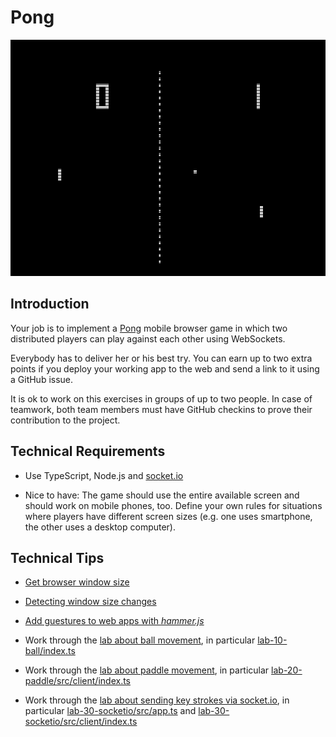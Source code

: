 # Pong

![Pong](Pong.png)

## Introduction

Your job is to implement a [Pong](https://de.wikipedia.org/wiki/Pong) mobile browser game in which two distributed players can play against each other using WebSockets.

Everybody has to deliver her or his best try. You can earn up to two extra points if you deploy your working app to the web and send a link to it using a GitHub issue.

It is ok to work on this exercises in groups of up to two people. In case of teamwork, both team members must have GitHub checkins to prove their contribution to the project.

## Technical Requirements

* Use TypeScript, Node.js and [socket.io](https://socket.io/)

* Nice to have: The game should use the entire available screen and should work on mobile phones, too. Define your own rules for situations where players have different screen sizes (e.g. one uses smartphone, the other uses a desktop computer).

## Technical Tips

* [Get browser window size](https://developer.mozilla.org/en-US/docs/Web/API/Window/innerHeight)

* [Detecting window size changes](https://developer.mozilla.org/en-US/docs/Web/Events/resize)

* [Add guestures to web apps with *hammer.js*](https://hammerjs.github.io/)

* Work through the [lab about ball movement](lab-10-ball), in particular [lab-10-ball/index.ts](lab-10-ball/index.ts)

* Work through the [lab about paddle movement](lab-20-paddle), in particular [lab-20-paddle/src/client/index.ts](lab-20-paddle/src/client/index.ts)

* Work through the [lab about sending key strokes via socket.io](lab-30-socketio), in particular [lab-30-socketio/src/app.ts](lab-30-socketio/src/app.ts) and [lab-30-socketio/src/client/index.ts](lab-30-socketio/src/client/index.ts)
